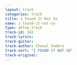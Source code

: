 ```yaml
---
layout: track
categories: track
title: I Found It Not So
name: i-found-it-not-so
type: ahfow_track
track-id: 342
track-lyrics: 
track-guitar: 
track-author: Cheval Sombre
track-sort: "I FOUND IT NOT SO"
track-original: 
---
```


